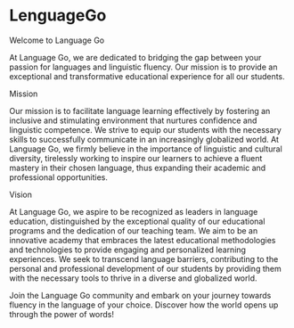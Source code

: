 # LenguageGo

Welcome to Language Go

At Language Go, we are dedicated to bridging the gap between your passion for languages and linguistic fluency. Our mission is to provide an exceptional and transformative educational experience for all our students.

Mission

Our mission is to facilitate language learning effectively by fostering an inclusive and stimulating environment that nurtures confidence and linguistic competence. We strive to equip our students with the necessary skills to successfully communicate in an increasingly globalized world. At Language Go, we firmly believe in the importance of linguistic and cultural diversity, tirelessly working to inspire our learners to achieve a fluent mastery in their chosen language, thus expanding their academic and professional opportunities.

Vision

At Language Go, we aspire to be recognized as leaders in language education, distinguished by the exceptional quality of our educational programs and the dedication of our teaching team. We aim to be an innovative academy that embraces the latest educational methodologies and technologies to provide engaging and personalized learning experiences. We seek to transcend language barriers, contributing to the personal and professional development of our students by providing them with the necessary tools to thrive in a diverse and globalized world.

Join the Language Go community and embark on your journey towards fluency in the language of your choice. Discover how the world opens up through the power of words!
